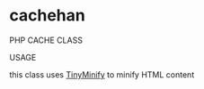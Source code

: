 # cachehan
PHP CACHE CLASS

USAGE 

this class uses [TinyMinify](https://github.com/jenstornell/tiny-html-minifier) to minify HTML content
